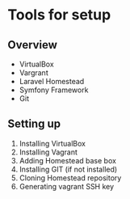 # Tools for setup

## Overview

- VirtualBox
- Vargrant
- Laravel Homestead
- Symfony Framework
- Git

## Setting up

1. Installing VirtualBox
2. Installing Vagrant
3. Adding Homestead base box
4. Installing GIT (if not installed)
5. Cloning Homestead repository
6. Generating vagrant SSH key

